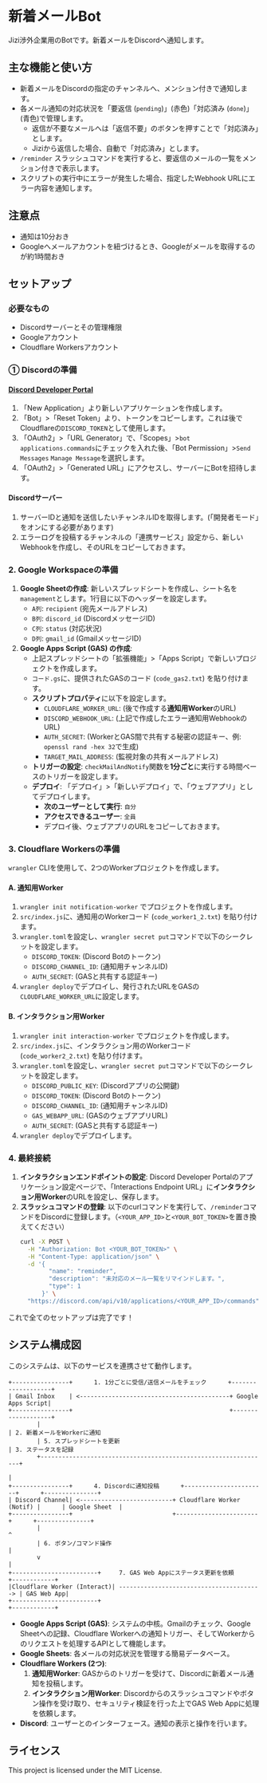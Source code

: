 # 新着メールBot

Jizi渉外企業用のBotです。新着メールをDiscordへ通知します。

## 主な機能と使い方

  - 新着メールをDiscordの指定のチャンネルへ、メンション付きで通知します。
  - 各メール通知の対応状況を「要返信 (`pending`)」(赤色)「対応済み (`done`)」(青色)で管理します。
    - 返信が不要なメールへは「返信不要」のボタンを押すことで「対応済み」とします。
    - Jiziから返信した場合、自動で「対応済み」とします。
  - `/reminder` スラッシュコマンドを実行すると、要返信のメールの一覧をメンション付きで表示します。
  - スクリプトの実行中にエラーが発生した場合、指定したWebhook URLにエラー内容を通知します。

## 注意点

  - 通知は10分おき
  - Googleへメールアカウントを紐づけるとき、Googleがメールを取得するのが約1時間おき

## セットアップ

### 必要なもの
  - Discordサーバーとその管理権限
  - Googleアカウント
  - Cloudflare Workersアカウント

### ① Discordの準備

#### [Discord Developer Portal](https://discord.com/developers/applications)
1. 「New Application」より新しいアプリケーションを作成します。
2. 「Bot」\>「Reset Token」より、トークンをコピーします。これは後でCloudflareの`DISCORD_TOKEN`として使用します。
3. 「OAuth2」\>「URL Generator」で、「Scopes」\>`bot` `applications.commands`にチェックを入れた後、「Bot Permission」\>`Send Messages` `Manage Message`を選択します。
4. 「OAuth2」\>「Generated URL」にアクセスし、サーバーにBotを招待します。
#### Discordサーバー
1. サーバーIDと通知を送信したいチャンネルIDを取得します。(「開発者モード」をオンにする必要があります)
2. エラーログを投稿するチャンネルの「連携サービス」設定から、新しいWebhookを作成し、そのURLをコピーしておきます。

### 2\. Google Workspaceの準備

1.  **Google Sheetの作成**: 新しいスプレッドシートを作成し、シート名を`management`とします。1行目に以下のヘッダーを設定します。
      - `A列`: `recipient` (宛先メールアドレス)
      - `B列`: `discord_id` (DiscordメッセージID)
      - `C列`: `status` (対応状況)
      - `D列`: `gmail_id` (GmailメッセージID)
2.  **Google Apps Script (GAS) の作成**:
      - 上記スプレッドシートの「拡張機能」\>「Apps Script」で新しいプロジェクトを作成します。
      - `コード.gs`に、提供されたGASのコード (`code_gas2.txt`) を貼り付けます。
      - **スクリプトプロパティ**に以下を設定します。
          - `CLOUDFLARE_WORKER_URL`: (後で作成する**通知用Worker**のURL)
          - `DISCORD_WEBHOOK_URL`: (上記で作成したエラー通知用WebhookのURL)
          - `AUTH_SECRET`: (WorkerとGAS間で共有する秘密の認証キー、例: `openssl rand -hex 32`で生成)
          - `TARGET_MAIL_ADDRESS`: (監視対象の共有メールアドレス)
      - **トリガーの設定**: `checkMailAndNotify`関数を**1分ごと**に実行する時間ベースのトリガーを設定します。
      - **デプロイ**: 「デプロイ」\>「新しいデプロイ」で、「ウェブアプリ」としてデプロイします。
          - **次のユーザーとして実行**: `自分`
          - **アクセスできるユーザー**: `全員`
          - デプロイ後、ウェブアプリのURLをコピーしておきます。

### 3\. Cloudflare Workersの準備

`wrangler` CLIを使用して、2つのWorkerプロジェクトを作成します。

#### A. 通知用Worker

1.  `wrangler init notification-worker` でプロジェクトを作成します。
2.  `src/index.js`に、通知用のWorkerコード (`code_worker1_2.txt`) を貼り付けます。
3.  `wrangler.toml`を設定し、`wrangler secret put`コマンドで以下のシークレットを設定します。
      - `DISCORD_TOKEN`: (Discord Botのトークン)
      - `DISCORD_CHANNEL_ID`: (通知用チャンネルID)
      - `AUTH_SECRET`: (GASと共有する認証キー)
4.  `wrangler deploy`でデプロイし、発行されたURLをGASの`CLOUDFLARE_WORKER_URL`に設定します。

#### B. インタラクション用Worker

1.  `wrangler init interaction-worker` でプロジェクトを作成します。
2.  `src/index.js`に、インタラクション用のWorkerコード (`code_worker2_2.txt`) を貼り付けます。
3.  `wrangler.toml`を設定し、`wrangler secret put`コマンドで以下のシークレットを設定します。
      - `DISCORD_PUBLIC_KEY`: (Discordアプリの公開鍵)
      - `DISCORD_TOKEN`: (Discord Botのトークン)
      - `DISCORD_CHANNEL_ID`: (通知用チャンネルID)
      - `GAS_WEBAPP_URL`: (GASのウェブアプリURL)
      - `AUTH_SECRET`: (GASと共有する認証キー)
4.  `wrangler deploy`でデプロイします。

### 4\. 最終接続

1.  **インタラクションエンドポイントの設定**: Discord Developer Portalのアプリケーション設定ページで、「Interactions Endpoint URL」に**インタラクション用Worker**のURLを設定し、保存します。
2.  **スラッシュコマンドの登録**: 以下のcurlコマンドを実行して、`/reminder`コマンドをDiscordに登録します。（`<YOUR_APP_ID>`と`<YOUR_BOT_TOKEN>`を置き換えてください）
    ```bash
    curl -X POST \
      -H "Authorization: Bot <YOUR_BOT_TOKEN>" \
      -H "Content-Type: application/json" \
      -d '{
            "name": "reminder",
            "description": "未対応のメール一覧をリマインドします。",
            "type": 1
          }' \
      "https://discord.com/api/v10/applications/<YOUR_APP_ID>/commands"
    ```

これで全てのセットアップは完了です！

## システム構成図

このシステムは、以下のサービスを連携させて動作します。

```
+----------------+      1. 1分ごとに受信/送信メールをチェック      +-------------------+
| Gmail Inbox    | <------------------------------------------+ Google Apps Script|
+----------------+                                            +-------------------+
        |                                                                | 2. 新着メールをWorkerに通知
        | 5. スプレッドシートを更新                                        | 3. ステータスを記録
        +----------------------------------------------------------------+
                                                                         |
+----------------+      4. Discordに通知投稿      +-----------------------+      +---------------+
| Discord Channel| <--------------------------+ Cloudflare Worker (Notif) |      | Google Sheet  |
+----------------+                            +-----------------------+      +---------------+
        |                                                                        ^
        | 6. ボタン/コマンド操作                                                 |
        v                                                                        |
+------------------------+     7. GAS Web Appにステータス更新を依頼      +------------+
|Cloudflare Worker (Interact)| ----------------------------------------> | GAS Web App|
+------------------------+                                             +------------+

```

  - **Google Apps Script (GAS)**: システムの中核。Gmailのチェック、Google Sheetへの記録、Cloudflare Workerへの通知トリガー、そしてWorkerからのリクエストを処理するAPIとして機能します。
  - **Google Sheets**: 各メールの対応状況を管理する簡易データベース。
  - **Cloudflare Workers (2つ)**:
    1.  **通知用Worker**: GASからのトリガーを受けて、Discordに新着メール通知を投稿します。
    2.  **インタラクション用Worker**: Discordからのスラッシュコマンドやボタン操作を受け取り、セキュリティ検証を行った上でGAS Web Appに処理を依頼します。
  - **Discord**: ユーザーとのインターフェース。通知の表示と操作を行います。

## ライセンス

This project is licensed under the MIT License.
